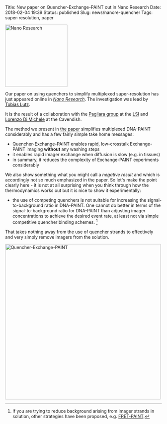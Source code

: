 Title: New paper on Quencher-Exchange-PAINT out in Nano Research
Date: 2018-02-04 19:39
Status: published
Slug: news/nanore-quencher
Tags: super-resolution, paper

<img width="200" src="{static}/images/news/nanorepic.jpg" alt="Nano Research">

Our paper on using quenchers to simplify multiplexed super-resolution has just appeared online in [_Nano Research_](https://link.springer.com/journal/volumesAndIssues/12274). The investigation was lead by [Tobias Lutz](/pages/people.html).

It is the result of a collaboration with the [Pagliara group](https://projects.exeter.ac.uk/biomicrofluidics) at the [LSI](https://www.exeter.ac.uk/livingsystems/) and [Lorenzo Di Michele](https://www.phy.cam.ac.uk/directory/dr-lorenzo-di-michele) at the Cavendish.

The method we present in [the paper](https://link.springer.com/article/10.1007/s12274-018-1971-6) simplifies multiplexed DNA-PAINT considerably and has a few fairly simple take home messages:

* Quencher-Exchange-PAINT enables rapid, low-crosstalk Exchange-PAINT imaging __without__ any washing steps
* it enables rapid imager exchange when diffusion is slow (e.g. in tissues)
* in summary, it reduces the complexity of Exchange-PAINT experiments considerably

We also show something what you might call a _negative result_ and which is accordingly not so much emphasized in the paper. So let's make the point clearly here - it is not at all surprising when you think through how the thermodynamics works out but it is nice to show it experimentally:

* the use of competing quenchers is not suitable for increasing the signal-to-background ratio in DNA-PAINT. One cannot do better in terms of the signal-to-background ratio for DNA-PAINT than adjusting imager concentrations to achieve the desired event rate, at least not via simple competitive quencher binding schemes. [^1]

That takes nothing away from the use of quencher strands to effectively and very simply remove imagers from the solution.

[^1]: If you are trying to reduce background arising from imager strands in solution, other strategies have been proposed, e.g. [FRET-PAINT](https://www.ncbi.nlm.nih.gov/pubmed/28871786).


<img width="500" src="{static}/images/research/NARE-tocfig.png" alt="Quencher-Exchange-PAINT">
